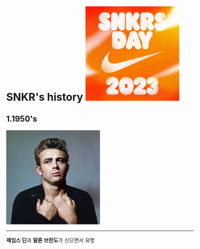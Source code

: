 # SNKR's history <img src="snkrs-day-64eda8f3cb3e5.png" width="50%" height="10%">

## 1.1950's
<img src="jd.webp" width="50%" height="10%">

---
**제임스 딘**과 **말론 브란도**가 신으면서 유명
